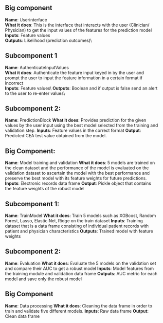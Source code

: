 ## Big component
**Name**: Userinterface\
**What it does**: This is the interface that interacts with the user (Clinician/ Physician) to get the input values of the features for the prediction model\
**Inputs**: Feature values\
**Outputs**: Likelihood (prediction outcomes)\

## Subcomponent 1
**Name**: AuthenticateInputValues\
**What it does**: Authenticate the feature input keyed in by the user and prompt the user to input the feature information in a certain format if incorrect\
**Inputs**: Feature values\ 
**Outputs**: Boolean and if output is false send an alert to the user to re-enter values\ 
 
## Subcomponent 2:
**Name**: PredictionBlock
**What it does**: Provides prediction for the given values by the user input using the best model selected from the training and validation step.
**Inputs**: Feature values in the correct format 
**Output**: Predicted CEA test value obtained from the model.


## Big Component:
**Name**: Model training and validation
**What it does**: 5 models are trained on the clean dataset and the performance of the model is evaluated on the validation dataset to ascertain the model with the best performance and preserve the best model with its feature weights for future predictions.
**Inputs**: Electronic records data frame 
**Output**: Pickle object that contains the feature weights of the robust model 

## Subcomponent 1: 
**Name**: TrainModel
**What it does**: Train 5 models such as XGBoost, Random Forest, Lasso, Elastic Net, Ridge on the train dataset
**Inputs**: Training dataset that is a data frame consisting of individual patient records with patient and physician characteristics
**Outputs**: Trained model with feature weights

## Subcomponent 2:
**Name**: Evaluation
**What it does**: Evaluate the 5 models on the validation set and compare their AUC to get a robust model
**Inputs**: Model features from the training module and validation data frame
**Outputs**: AUC metric for each model and save only the robust model

## Big Component
**Name**: Data processing 
**What it does**: Cleaning the data frame in order to train and validate five different models.
**Inputs**: Raw data frame 
**Output**: Clean data frame

